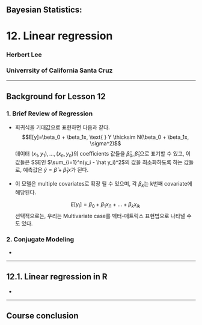 <!--page_number:true-->
<!-- $width: 1150-->
<!-- $height: 1500-->



## Bayesian Statistics:

# 12. Linear regression

### Herbert Lee

### Univerrsity of California Santa Cruz

<hr>



## Background for Lesson 12

### 1. Brief Review of Regression 

* 회귀식을 기대값으로 표현하면 다음과 같다.
	$$E[y]=\beta_0 + \beta_1x, \text{ } Y \thicksim N(\beta_0 + \beta_1x, \sigma^2)$$
    데이터 $(x_1, y_1),...,(x_n, y_n)$의 coefficients 값들을 $\hat \beta_0, \hat \beta_1$으로 표기할 수 있고, 이 값들은 SSE인 $\sum_{i=1}^n(y_i - \hat y_i)^2$의 값을 최소화하도록 하는 값들로, 예측값은 $\hat y = \hat \beta + \hat \beta_1 x$가 된다.
    
* 이 모델은 multiple covariates로 확장 될 수 있으며, 각 $\beta_k$는 k번째 covariate에 해당된다. 

	$$E[y_i] = \beta_0 + \beta_1x_{i1} + ... + \beta_kx_{ik}$$
    선택적으로는, 우리는 Multivariate case를 벡터-매트릭스 표현법으로 나타낼 수도 있다. 
    

### 2. Conjugate Modeling

* 
  






---

## 12.1. Linear regression in R

*


---

## Course conclusion